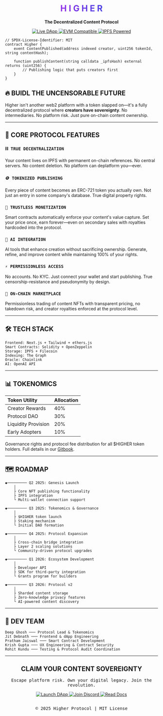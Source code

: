 <div align="center">
  <h1>
    <span style="background: linear-gradient(90deg, #9333EA 0%, #4F46E5 100%); -webkit-background-clip: text; -webkit-text-fill-color: transparent;">H I G H E R</span>
  </h1>
  
  <p><strong>The Decentralized Content Protocol</strong></p>
  
  <div>
    <a href="https://higher-bice.vercel.app/" target="_blank">
      <img src="https://img.shields.io/badge/DAPP-5D3FD3?style=for-the-badge&logo=ethereum&logoColor=white" alt="Live DApp" />
    </a>
    <a href="#" target="_blank">
      <img src="https://img.shields.io/badge/EVM_COMPATIBLE-6366F1?style=for-the-badge&logo=ethereum&logoColor=white" alt="EVM Compatible" />
    </a>
    <a href="#" target="_blank">
      <img src="https://img.shields.io/badge/IPFS_POWERED-22C55E?style=for-the-badge&logo=ipfs&logoColor=white" alt="IPFS Powered" />
    </a>
  </div>
</div>

```solidity
// SPDX-License-Identifier: MIT
contract Higher {
    event ContentPublished(address indexed creator, uint256 tokenId, string contentHash);
    
    function publishContent(string calldata _ipfsHash) external returns (uint256) {
        // Publishing logic that puts creators first
    }
}
```

## 🔥 BUIDL THE UNCENSORABLE FUTURE

Higher isn't another web2 platform with a token slapped on—it's a fully decentralized protocol where **creators have sovereignty**. No intermediaries. No platform risk. Just pure on-chain content ownership.

---

## 💎 CORE PROTOCOL FEATURES

### `⛓️ TRUE DECENTRALIZATION`
Your content lives on IPFS with permanent on-chain references. No central servers. No content deletion. No platform can deplatform you—ever.

### `🪙 TOKENIZED PUBLISHING`
Every piece of content becomes an ERC-721 token you actually own. Not just an entry in some company's database. True digital property rights.

### `🤝 TRUSTLESS MONETIZATION`
Smart contracts automatically enforce your content's value capture. Set your price once, earn forever—even on secondary sales with royalties hardcoded into the protocol.

### `🧠 AI INTEGRATION`
AI tools that enhance creation without sacrificing ownership. Generate, refine, and improve content while maintaining 100% of your rights.

### `⚡ PERMISSIONLESS ACCESS`
No accounts. No KYC. Just connect your wallet and start publishing. True censorship-resistance and pseudonymity by design.

### `🔄 ON-CHAIN MARKETPLACE`
Permissionless trading of content NFTs with transparent pricing, no takedown risk, and creator royalties enforced at the protocol level.

---

## 🛠️ TECH STACK

```
Frontend: Next.js + Tailwind + ethers.js
Smart Contracts: Solidity + OpenZeppelin
Storage: IPFS + Filecoin
Indexing: The Graph
Oracle: Chainlink
AI: OpenAI API
```

---

## 📊 TOKENOMICS

| Token Utility | Allocation |
|:--------------|:-----------|
| Creator Rewards | 40% |
| Protocol DAO | 30% |
| Liquidity Provision | 20% |
| Early Adopters | 10% |

Governance rights and protocol fee distribution for all $HIGHER token holders. Full details in our [Gitbook](https://example.com).

---

## 🗺️ ROADMAP

```
◆───────── Q2 2025: Genesis Launch
    │
    ├ Core NFT publishing functionality
    ├ IPFS integration
    └ Multi-wallet connection support
    
◆───────── Q3 2025: Tokenomics & Governance
    │
    ├ $HIGHER token launch
    ├ Staking mechanism
    └ Initial DAO formation
    
◆───────── Q4 2025: Protocol Expansion
    │
    ├ Cross-chain bridge integration
    ├ Layer 2 scaling solutions
    └ Community-driven protocol upgrades
    
◆───────── Q1 2026: Ecosystem Development
    │
    ├ Developer API
    ├ SDK for third-party integration
    └ Grants program for builders
    
◆───────── Q3 2026: Protocol v2
    │
    ├ Sharded content storage
    ├ Zero-knowledge privacy features
    └ AI-powered content discovery
```

---

## 👾 DEV TEAM

```
Deep Ghosh ─── Protocol Lead & Tokenomics
Jit Debnath ─── Frontend & dApp Engineering
Pratham Jaiswal ─── Smart Contract Development
Krish Gupta ─── UX Engineering & Contract Security
Rohit Kundu ─── Testing & Protocol Audit Coordination
```

---

<div align="center">
  <h2>CLAIM YOUR CONTENT SOVEREIGNTY</h2>
  
  <p style="font-family: monospace;">Escape platform risk. Own your digital legacy. Join the revolution.</p>
  
  <a href="https://higher-bice.vercel.app/" target="_blank">
    <img src="https://img.shields.io/badge/LAUNCH_DAPP-8B5CF6?style=for-the-badge&logo=ethereum&logoColor=white" alt="Launch DApp" />
  </a>
  
  <a href="#" target="_blank">
    <img src="https://img.shields.io/badge/JOIN_DISCORD-5865F2?style=for-the-badge&logo=discord&logoColor=white" alt="Join Discord" />
  </a>
  
  <a href="#" target="_blank">
    <img src="https://img.shields.io/badge/READ_DOCS-22C55E?style=for-the-badge&logo=gitbook&logoColor=white" alt="Read Docs" />
  </a>
  
  <p style="margin-top: 30px; font-family: monospace;">© 2025 Higher Protocol | MIT License</p>
</div>
